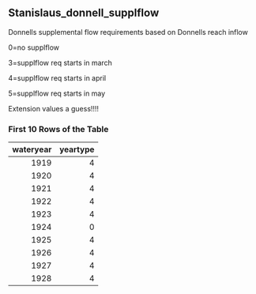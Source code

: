 ## Stanislaus_donnell_supplflow
Donnells supplemental flow requirements based on Donnells reach inflow

0=no supplflow

3=supplflow req starts in march

4=supplflow req starts in april

5=supplflow req starts in may

Extension values a guess!!!!

### First 10 Rows of the Table
|   wateryear |   yeartype |
|------------:|-----------:|
|        1919 |          4 |
|        1920 |          4 |
|        1921 |          4 |
|        1922 |          4 |
|        1923 |          4 |
|        1924 |          0 |
|        1925 |          4 |
|        1926 |          4 |
|        1927 |          4 |
|        1928 |          4 |